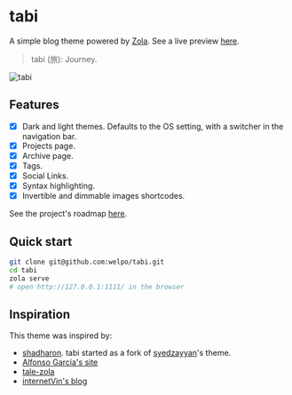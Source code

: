 # tabi

A simple blog theme powered by [Zola](https://getzola.org). See a live preview [here](https://welpo.ooo/tabi).

> tabi (旅): Journey.

![tabi](https://user-images.githubusercontent.com/6399341/219136652-23d0a4fd-cf3c-4a00-8fb1-ce1ca7b2660f.png)

## Features

- [X] Dark and light themes. Defaults to the OS setting, with a switcher in the navigation bar.
- [X] Projects page.
- [X] Archive page.
- [x] Tags.
- [x] Social Links.
- [X] Syntax highlighting.
- [X] Invertible and dimmable images shortcodes.

See the project's roadmap [here](https://github.com/users/welpo/projects/1).

## Quick start

```bash
git clone git@github.com:welpo/tabi.git
cd tabi
zola serve
# open http://127.0.0.1:1111/ in the browser
```

## Inspiration

This theme was inspired by:
- [shadharon](https://github.com/syedzayyan/shadharon). tabi started as a fork of [syedzayyan](https://github.com/syedzayyan)'s theme.
- [Alfonso García's site](https://alfoncode.com/)
- [tale-zola](https://github.com/aaranxu/tale-zola)
- [internetVin's blog](https://internetvin.ghost.io)
